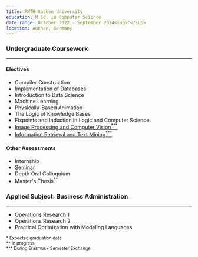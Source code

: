 ```yaml
---
title: RWTH Aachen University
education: M.Sc. in Computer Science
date_range: October 2022 - September 2024<sup>*</sup>
location: Aachen, Germany
---
```

<div class="w-full min-w-full flex flex-row flex-wrap">
	<div class="min-w-full">
		<h3>Undergraduate Coursework</h3>
		<hr>
	</div>
	<div class="cell">
		<h4>Electives</h4>
		<ul>
			<li>Compiler Construction</li>
			<li>Implementation of Databases</li>
			<li>Introduction to Data Science</li>
			<li>Machine Learning</li>
			<li>Physically-Based Animation</li>
			<li>The Logic of Knowledge Bases</li>
			<li>Fixpoints and Induction in Logic and Computer Science</li>
			<li><a href="/eiuie" class="no-underline"><span>Image Processing and Computer Vision</span><sup>***</sup><i class="fa-solid fa-link text-red-400 ml-1"></i></a></li>
			<li><a href="/py_css" class="no-underline"><span>Information Retrieval and Text Mining</span><sup>***</sup><i class="fa-solid fa-link text-red-400 ml-1"></i></a></li>
		</ul>
	</div>
	<div class="cell">
		<h4>Other Assessments</h4>
		<ul>
			<li>Internship</li>
			<li><a href="public/Seminar-Master.pdf" class="no-underline"><span>Seminar</span><i class="fa-solid fa-file-pdf text-red-400 ml-1"></i></a></li>
			<li>Depth Oral Colloquium</li>
			<li>Master's Thesis<sup>**</sup></li>
		</ul>
	</div>
</div>

<div class="w-full min-w-full flex flex-row flex-wrap">
	<div class="min-w-full">
		<h3>Applied Subject: Business Administration</h3>
		<hr>
	</div>
	<div class="cell">
		<ul>
			<li>Operations Research 1</li>
			<li>Operations Research 2</li>
			<li>Practical Optimization with Modeling Languages</li>
		</ul>
	</div>
</div>

<div class="w-full min-w-full flex flex-col md:flex-wrap md:flex-row md:space-x-2">
	<div>
		<sup class="sup">
		* Expected graduation date
		</sup>
	</div>
	<div>
		<sup class="sup">
		** In progress
		</sup>
	</div>
	<div>
		<sup class="sup">
		*** During Erasmus+ Semester Exchange
		</sup>
	</div>
</div>

